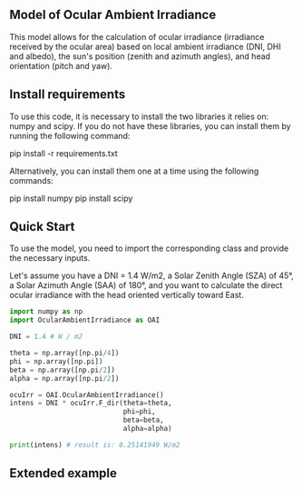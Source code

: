 ## Model of Ocular Ambient Irradiance

This model allows for the calculation of ocular irradiance (irradiance received by the ocular area) based on local ambient irradiance (DNI, DHI and albedo), the sun's position (zenith and azimuth angles), and head orientation (pitch and yaw).

## Install requirements

To use this code, it is necessary to install the two libraries it relies on: numpy and scipy. If you do not have these libraries, you can install them by running the following command:

pip install -r requirements.txt

Alternatively, you can install them one at a time using the following commands:

pip install numpy
pip install scipy

## Quick Start

To use the model, you need to import the corresponding class and provide the necessary inputs.

Let's assume you have a DNI = 1.4 W/m2, a Solar Zenith Angle (SZA) of 45°, a Solar Azimuth Angle (SAA) of 180°, and you want to calculate the direct ocular irradiance with the head oriented vertically toward East.

```python
import numpy as np
import OcularAmbientIrradiance as OAI

DNI = 1.4 # W / m2

theta = np.array([np.pi/4])
phi = np.array([np.pi])
beta = np.array([np.pi/2])
alpha = np.array([np.pi/2])

ocuIrr = OAI.OcularAmbientIrradiance()
intens = DNI * ocuIrr.F_dir(theta=theta, 
                            phi=phi,
                            beta=beta,
                            alpha=alpha)

print(intens) # result is: 0.25141949 W/m2
```

## Extended example
